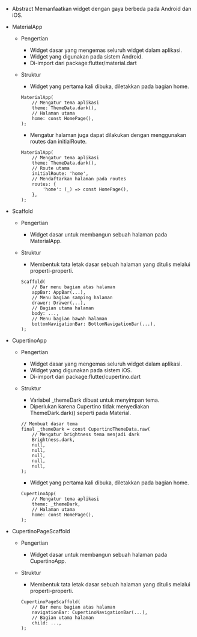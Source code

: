 - Abstract
  Memanfaatkan widget dengan gaya berbeda pada Android dan iOS.

- MaterialApp
  - Pengertian
    - Widget dasar yang mengemas seluruh widget dalam aplikasi.
    - Widget yang digunakan pada sistem Android.
    - Di-import dari package:flutter/material.dart

  - Struktur
    - Widget yang pertama kali dibuka, diletakkan pada bagian home.
    ```
    MaterialApp(
        // Mengatur tema aplikasi
        theme: ThemeData.dark(),
        // Halaman utama
        home: const HomePage(),
    );
    ```

    - Mengatur halaman juga dapat dilakukan dengan menggunakan routes dan initialRoute.
    ```
    MaterialApp(
        // Mengatur tema aplikasi
        theme: ThemeData.dark(),
        // Route utama
        initialRoute: 'home',
        // Mendaftarkan halaman pada routes
        routes: {
            'home': (_) => const HomePage(),
        },
    );
    ```
- Scaffold
  - Pengertian
    - Widget dasar untuk membangun sebuah halaman pada MaterialApp.

  - Struktur
    - Membentuk tata letak dasar sebuah halaman yang ditulis melalui properti-properti.
    ```
    Scaffold(
        // Bar menu bagian atas halaman
        appBar: AppBar(...),
        // Menu bagian samping halaman
        drawer: Drawer(...),
        // Bagian utama halaman
        body: ...,
        // Menu bagian bawah halaman
        bottomNavigationBar: BottomNavigationBar(...), 
    );
    ```

- CupertinoApp
  - Pengertian
    - Widget dasar yang mengemas seluruh widget dalam aplikasi.
    - Widget yang digunakan pada sistem iOS.
    - Di-import dari package:flutter/cupertino.dart

  - Struktur
    - Variabel _themeDark dibuat untuk menyimpan tema.
    - Diperlukan karena Cupertino tidak menyediakan ThemeDark.dark() seperti pada Material.
    ```
    // Membuat dasar tema
    final _themeDark = const CupertinoThemeData.raw(
        // Mengatur brightness tema menjadi dark
        Brightness.dark,
        null,
        null,
        null,
        null,
        null,
    );
    ```

    - Widget yang pertama kali dibuka, diletakkan pada bagian home.
    ```
    CupertinoApp(
        // Mengatur tema aplikasi
        theme: _themeDark,
        // Halaman utama
        home: const HomePage(),
    );
    ```

- CupertinoPageScaffold
  - Pengertian
    - Widget dasar untuk membangun sebuah halaman pada CupertinoApp.

  - Struktur
    - Membentuk tata letak dasar sebuah halaman yang ditulis melalui properti-properti.
    ```
    CupertinoPageScaffold(
        // Bar menu bagian atas halaman
        navigationBar: CupertinoNavigationBar(...),
        // Bagian utama halaman
        child: ...,
    );
    ```